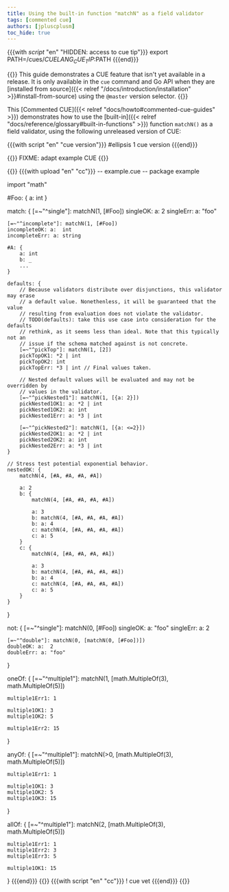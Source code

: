 ```yaml
---
title: Using the built-in function "matchN" as a field validator
tags: [commented cue]
authors: [jpluscplusm]
toc_hide: true
---
```


{{{with _script_ "en" "HIDDEN: access to cue tip"}}}
export PATH=/cues/$CUELANG_CUE_TIP:$PATH
{{{end}}}

{{<caution>}}
This guide demonstrates a CUE feature that isn't yet available in a release.
It is only available in the `cue` command and Go API when they are
[installed from source]({{< relref "/docs/introduction/installation" >}}#install-from-source)
using the `@master` version selector.
{{</caution>}}

This [Commented CUE]({{< relref "docs/howto#commented-cue-guides" >}})
demonstrates how to use the
[built-in]({{< relref "docs/reference/glossary#built-in-functions" >}})
function `matchN()` as a field validator, using the following unreleased
version of CUE:

{{{with script "en" "cue version"}}}
#ellipsis 1
cue version
{{{end}}}

{{<caution>}}
FIXME: adapt example CUE
{{</caution>}}

<!-- We use an upload/script pair because code blocks can't access non-default
versions of CUE cf. https://cuelang.org/issues/3265 -->
{{<columns>}}
{{{with upload "en" "cc"}}}
-- example.cue --
package example

import "math"

#Foo: {
	a: int
}

match: {
	[=~"^single"]: matchN(1, [#Foo])
	singleOK: a:  2
	singleErr: a: "foo"

	[=~"^incomplete"]: matchN(1, [#Foo])
	incompleteOK: a:  int
	incompleteErr: a: string

	#A: {
		a: int
		b: _
		...
	}

	defaults: {
		// Because validators distribute over disjunctions, this validator may erase
		// a default value. Nonethenless, it will be guaranteed that the value
		// resulting from evaluation does not violate the validator.
		// TODO(defaults): take this use case into consideration for the defaults
		// rethink, as it seems less than ideal. Note that this typically not an
		// issue if the schema matched against is not concrete.
		[=~"^pickTop"]: matchN(1, [2])
		pickTopOK1: *2 | int
		pickTopOK2: int
		pickTopErr: *3 | int // Final values taken.

		// Nested default values will be evaluated and may not be overridden by
		// values in the validator.
		[=~"^pickNested1"]: matchN(1, [{a: 2}])
		pickNested1OK1: a: *2 | int
		pickNested1OK2: a: int
		pickNested1Err: a: *3 | int

		[=~"^pickNested2"]: matchN(1, [{a: <=2}])
		pickNested2OK1: a: *2 | int
		pickNested2OK2: a: int
		pickNested2Err: a: *3 | int
	}

	// Stress test potential exponential behavior.
	nestedOK: {
		matchN(4, [#A, #A, #A, #A])

		a: 2
		b: {
			matchN(4, [#A, #A, #A, #A])

			a: 3
			b: matchN(4, [#A, #A, #A, #A])
			b: a: 4
			c: matchN(4, [#A, #A, #A, #A])
			c: a: 5
		}
		c: {
			matchN(4, [#A, #A, #A, #A])

			a: 3
			b: matchN(4, [#A, #A, #A, #A])
			b: a: 4
			c: matchN(4, [#A, #A, #A, #A])
			c: a: 5
		}
	}
}

not: {
	[=~"^single"]: matchN(0, [#Foo])
	singleOK: a:  "foo"
	singleErr: a: 2

	[=~"^double"]: matchN(0, [matchN(0, [#Foo])])
	doubleOK: a:  2
	doubleErr: a: "foo"
}

oneOf: {
	[=~"^multiple1"]: matchN(1, [math.MultipleOf(3), math.MultipleOf(5)])

	multiple1Err1: 1

	multiple1OK1: 3
	multiple1OK2: 5

	multiple1Err2: 15
}

anyOf: {
	[=~"^multiple1"]: matchN(>0, [math.MultipleOf(3), math.MultipleOf(5)])

	multiple1Err1: 1

	multiple1OK1: 3
	multiple1OK2: 5
	multiple1OK3: 15
}

allOf: {
	[=~"^multiple1"]: matchN(2, [math.MultipleOf(3), math.MultipleOf(5)])

	multiple1Err1: 1
	multiple1Err2: 3
	multiple1Err3: 5

	multiple1OK1: 15
}
{{{end}}}
{{<columns-separator>}}
{{{with script "en" "cc"}}}
! cue vet
{{{end}}}
{{</columns>}}
